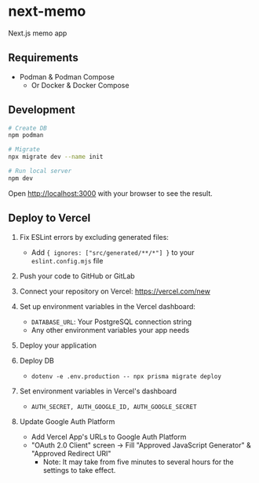 # next-memo

Next.js memo app

## Requirements

- Podman & Podman Compose
    - Or Docker & Docker Compose

## Development

```sh
# Create DB
npm podman

# Migrate
npx migrate dev --name init

# Run local server
npm dev
```

Open [http://localhost:3000](http://localhost:3000) with your browser to see the result.

## Deploy to Vercel

1. Fix ESLint errors by excluding generated files:
   - Add `{ ignores: ["src/generated/**/*"] }` to your `eslint.config.mjs` file

2. Push your code to GitHub or GitLab

3. Connect your repository on Vercel: https://vercel.com/new

4. Set up environment variables in the Vercel dashboard:
   - `DATABASE_URL`: Your PostgreSQL connection string
   - Any other environment variables your app needs

5. Deploy your application

6. Deploy DB
    - `dotenv -e .env.production -- npx prisma migrate deploy`

7. Set environment variables in Vercel's dashboard
    - `AUTH_SECRET, AUTH_GOOGLE_ID, AUTH_GOOGLE_SECRET`

8. Update Google Auth Platform
    - Add Vercel App's URLs to Google Auth Platform
    - "OAuth 2.0 Client" screen -> Fill "Approved JavaScript Generator" & "Approved Redirect URI"
        - Note: It may take from five minutes to several hours for the settings to take effect.